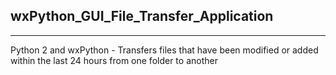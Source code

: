 ## wxPython_GUI_File_Transfer_Application

---

Python 2 and wxPython - Transfers files that have been modified or added within the last 24 hours from one folder to another
